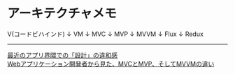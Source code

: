 # アーキテクチャメモ

V(コードビハインド)
↓
VM
↓
MVC
↓
MVP
↓
MVVM
↓
Flux
↓
Redux

---

[最近のアプリ界隈での「設計」の違和感](https://quesera2.hatenablog.jp/entry/2018/06/14/022504)  
[Webアプリケーション開発者から見た、MVCとMVP、そしてMVVMの違い](https://qiita.com/shinkuFencer/items/f2651073fb71416b6cd7)  
